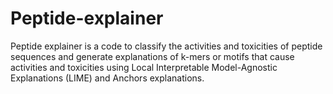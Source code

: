 # Peptide-explainer
Peptide explainer is a code to classify the activities and toxicities of peptide sequences and generate explanations of k-mers or motifs that cause activities and toxicities using Local Interpretable Model-Agnostic Explanations (LIME) and Anchors explanations.
